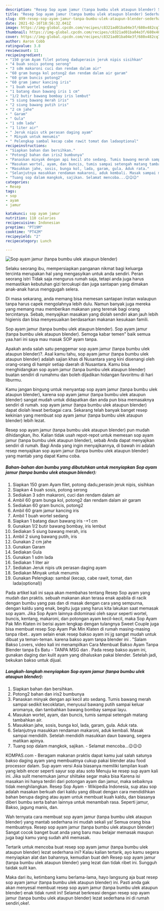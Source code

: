 ```yaml
---
description: "Resep Sop ayam jamur (tanpa bumbu ulek ataupun blender) Sederhana dan Mudah Dibuat"
title: "Resep Sop ayam jamur (tanpa bumbu ulek ataupun blender) Sederhana dan Mudah Dibuat"
slug: 499-resep-sop-ayam-jamur-tanpa-bumbu-ulek-ataupun-blender-sederhana-dan-mudah-dibuat
date: 2021-02-16T18:56:32.041Z
image: https://img-global.cpcdn.com/recipes/c8321ad01ba04e3f/680x482cq70/sop-ayam-jamur-tanpa-bumbu-ulek-ataupun-blender-foto-resep-utama.jpg
thumbnail: https://img-global.cpcdn.com/recipes/c8321ad01ba04e3f/680x482cq70/sop-ayam-jamur-tanpa-bumbu-ulek-ataupun-blender-foto-resep-utama.jpg
cover: https://img-global.cpcdn.com/recipes/c8321ad01ba04e3f/680x482cq70/sop-ayam-jamur-tanpa-bumbu-ulek-ataupun-blender-foto-resep-utama.jpg
author: Aaron Cobb
ratingvalue: 3.8
reviewcount: 11
recipeingredient:
- "150 gram Ayam filet potong daduperasin jeruk nipis sisihkan"
- "4 buah sosis potong serong"
- "3 sdm makaroni cuci dan rendam dalam air"
- "60 gram bunga kol potong2 dan rendam dalam air garam"
- "60 gram buncis potong2"
- "60 gram jamur kancing iris"
- "1 buah wortel sedang"
- "1 batang daun bawang iris 1 cm"
- "1/2 butir bawang bombay iris lembut"
- "5 siung bawang merah iris"
- "2 siung bawang putih iris"
- "2 cm jahe"
- " Garam"
- " Gula"
- "1 sdm lada"
- "1 liter air"
- " Jeruk nipis utk perasan daging ayam"
- " Minyak untuk menumis"
- " Pelengkap sambal kecap cabe rawit tomat dan ladaoptional"
recipeinstructions:
- "Siapkan bahan dan bersihkan."
- "Potong2 bahan dan iris2 bumbunya"
- "Panaskan minyak dengan api kecil ato sedang. Tumis bawang merah sampai sedikit kecoklatan, menyusul bawang putih sampai keluar aromanya, dan tambahkan bawang bombay sampai layu."
- "Masukan wortel, ayam, dan buncis, tumis sampai setengah matang tambahkan air."
- "Masukkan jahe, sosis, bunga kol, lada, garam, gula. Aduk rata."
- "Selanjutnya masukkan rendaman makaroni, aduk kembali. Masak sampai mendidih. Setelah mendidih masukkan daun bawang, segera matikan apinya."
- "Tuang sop dalam mangkok, sajikan. Selamat mencoba...😉😉😉"
categories:
- Resep
tags:
- sop
- ayam
- jamur

katakunci: sop ayam jamur 
nutrition: 110 calories
recipecuisine: Indonesian
preptime: "PT19M"
cooktime: "PT42M"
recipeyield: "2"
recipecategory: Lunch

---
```



![Sop ayam jamur (tanpa bumbu ulek ataupun blender)](https://img-global.cpcdn.com/recipes/c8321ad01ba04e3f/680x482cq70/sop-ayam-jamur-tanpa-bumbu-ulek-ataupun-blender-foto-resep-utama.jpg)

Selaku seorang ibu, mempersiapkan panganan nikmat bagi keluarga tercinta merupakan hal yang mengasyikan untuk anda sendiri. Peran seorang istri Tidak saja mengurus rumah saja, tetapi anda juga harus memastikan kebutuhan gizi tercukupi dan juga santapan yang dimakan anak-anak harus menggugah selera.

Di masa  sekarang, anda memang bisa memesan santapan instan walaupun tanpa harus capek mengolahnya lebih dulu. Namun banyak juga mereka yang memang mau memberikan makanan yang terenak bagi orang tercintanya. Sebab, menyajikan masakan yang diolah sendiri akan jauh lebih higienis dan bisa menyesuaikan berdasarkan makanan kesukaan famili. 

Sop ayam jamur (tanpa bumbu ulek ataupun blender). Sop ayam jamur (tanpa bumbu ulek ataupun blender). Semoga kabar temen&#34; baik semua yaa.hari ini saya mau masak SOP ayam tanpa.

Apakah anda salah satu penggemar sop ayam jamur (tanpa bumbu ulek ataupun blender)?. Asal kamu tahu, sop ayam jamur (tanpa bumbu ulek ataupun blender) adalah sajian khas di Nusantara yang kini disenangi oleh orang-orang di hampir setiap daerah di Nusantara. Kamu bisa menghidangkan sop ayam jamur (tanpa bumbu ulek ataupun blender) buatan sendiri di rumahmu dan boleh dijadikan hidangan favoritmu di hari liburmu.

Kamu jangan bingung untuk menyantap sop ayam jamur (tanpa bumbu ulek ataupun blender), karena sop ayam jamur (tanpa bumbu ulek ataupun blender) sangat mudah untuk didapatkan dan anda pun bisa memasaknya sendiri di rumah. sop ayam jamur (tanpa bumbu ulek ataupun blender) dapat diolah lewat berbagai cara. Sekarang telah banyak banget resep kekinian yang membuat sop ayam jamur (tanpa bumbu ulek ataupun blender) lebih lezat.

Resep sop ayam jamur (tanpa bumbu ulek ataupun blender) pun mudah dihidangkan, lho. Kalian tidak usah repot-repot untuk memesan sop ayam jamur (tanpa bumbu ulek ataupun blender), sebab Anda dapat menyajikan sendiri di rumah. Bagi Anda yang ingin menyajikannya, di bawah ini adalah resep menyajikan sop ayam jamur (tanpa bumbu ulek ataupun blender) yang mantab yang dapat Kamu coba.

<!--inarticleads1-->

##### Bahan-bahan dan bumbu yang dibutuhkan untuk menyiapkan Sop ayam jamur (tanpa bumbu ulek ataupun blender):

1. Siapkan 150 gram Ayam filet, potong dadu,perasin jeruk nipis, sisihkan
1. Siapkan 4 buah sosis, potong serong
1. Sediakan 3 sdm makaroni, cuci dan rendam dalam air
1. Ambil 60 gram bunga kol, potong2 dan rendam dalam air garam
1. Sediakan 60 gram buncis, potong2
1. Ambil 60 gram jamur kancing iris
1. Ambil 1 buah wortel sedang
1. Siapkan 1 batang daun bawang iris -+1 cm
1. Gunakan 1/2 butir bawang bombay, iris lembut
1. Sediakan 5 siung bawang merah, iris
1. Ambil 2 siung bawang putih, iris
1. Gunakan 2 cm jahe
1. Gunakan  Garam
1. Sediakan  Gula
1. Gunakan 1 sdm lada
1. Sediakan 1 liter air
1. Sediakan  Jeruk nipis utk perasan daging ayam
1. Sediakan  Minyak untuk menumis
1. Gunakan  Pelengkap: sambal (kecap, cabe rawit, tomat, dan lada(optional))


Pada artikel kali ini saya akan membahas tentang Resep Sop ayam yang mudah dan praktis. sebuah makanan akan terasa enak apabila di racik dengan bumbu yang pas dan di masak dengan cara yang sempurna, dengan kaldu yang enak, begitu juga yang harus kita lakukan saat memasak sop ayam. Jika Sop Ayam lainnya didominasi oleh sayur seperti wortel, buncis, kentang, makaroni, dan potongan ayam kecil-kecil, maka Sop Ayam Pak Min Klaten ini berisi ayam lengkap dengan tulangnya Sweet Couple juga bisa membuat resep Sop Ayam Pak Min Klaten di rumah masing-masing tanpa ribet.. ayam selain enak resep bakso ayam ini jg sangat mudah untuk dibuat ya teman-teman. karena bakso ayam tanpa blender ini . &#34;Salam Bakso Lovers, video kali ini menampilkan Cara Membuat Bakso Ayam Tanpa Blender tanpa Es Batu - TANPA MSG dan . Pada resep bakso ayam ini, gunakan daging dan kulit ayam yang dihaluskan pakai blender. Setelah jadi, bekukan bakso untuk dijual. 

<!--inarticleads2-->

##### Langkah-langkah menyiapkan Sop ayam jamur (tanpa bumbu ulek ataupun blender):

1. Siapkan bahan dan bersihkan.
1. Potong2 bahan dan iris2 bumbunya
1. Panaskan minyak dengan api kecil ato sedang. Tumis bawang merah sampai sedikit kecoklatan, menyusul bawang putih sampai keluar aromanya, dan tambahkan bawang bombay sampai layu.
1. Masukan wortel, ayam, dan buncis, tumis sampai setengah matang tambahkan air.
1. Masukkan jahe, sosis, bunga kol, lada, garam, gula. Aduk rata.
1. Selanjutnya masukkan rendaman makaroni, aduk kembali. Masak sampai mendidih. Setelah mendidih masukkan daun bawang, segera matikan apinya.
1. Tuang sop dalam mangkok, sajikan. - Selamat mencoba...😉😉😉


KOMPAS.com - Beragam makanan praktis dapat kamu jual salah satunya bakso daging ayam yang membuatnya cukup pakai blender atau food processor dalam. Sup ayam versi Asia biasanya memiliki tampilan kuah yang lebih encer seperti sayur sop atau soto Menuju ke resep sup ayam kali ini. Jika sulit menemukan jamur shiitake segar maka bisa Karena isi masakan ini hanya terdiri dari potongan ayam dan jamur, maka sebaiknya tidak menghilangkan. Resep Sop Ayam - Wikipedia Indonesia, sup atau sop adalah masakan berkuah dari kaldu yang dibuat dengan cara mendidihkan bahan berupa daging atau ayam untuk membuat kuah kaldu, dan biasanya diberi bumbu serta bahan lainnya untuk menambah rasa. Seperti jamur, Bakso, jagung manis, dan. 

Wah ternyata cara membuat sop ayam jamur (tanpa bumbu ulek ataupun blender) yang mantab sederhana ini mudah sekali ya! Semua orang bisa membuatnya. Resep sop ayam jamur (tanpa bumbu ulek ataupun blender) Sangat cocok banget buat anda yang baru mau belajar memasak maupun juga bagi kamu yang sudah ahli memasak.

Tertarik untuk mencoba buat resep sop ayam jamur (tanpa bumbu ulek ataupun blender) lezat sederhana ini? Kalau kalian tertarik, ayo kamu segera menyiapkan alat dan bahannya, kemudian buat deh Resep sop ayam jamur (tanpa bumbu ulek ataupun blender) yang lezat dan tidak ribet ini. Sungguh taidak sulit kan. 

Maka dari itu, ketimbang kamu berlama-lama, hayo langsung aja buat resep sop ayam jamur (tanpa bumbu ulek ataupun blender) ini. Pasti anda gak akan menyesal membuat resep sop ayam jamur (tanpa bumbu ulek ataupun blender) enak tidak rumit ini! Selamat berkreasi dengan resep sop ayam jamur (tanpa bumbu ulek ataupun blender) lezat sederhana ini di rumah sendiri,oke!.

